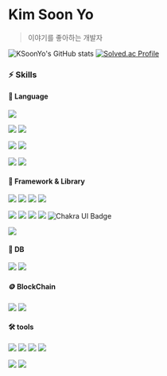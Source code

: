 <!--
**KSoonYo/KSoonYo** is a ✨ _special_ ✨ repository because its `README.md` (this file) appears on your GitHub profile.

Here are some ideas to get you started:

- 🔭 I’m currently working on ...
- 🌱 I’m currently learning ...
- 👯 I’m looking to collaborate on ...
- 🤔 I’m looking for help with ...
- 💬 Ask me about ...
- 📫 How to reach me: ...
- 😄 Pronouns: ...
- ⚡ Fun fact: ...
-->


# Kim Soon Yo
> 이야기를 좋아하는 개발자


![KSoonYo's GitHub stats](https://github-readme-stats-kob0t5vvn-ksoonyo.vercel.app/api?username=KSoonYo&hide=stars&hide_title=true&show_icons=true&bg_color=00000000) [![Solved.ac Profile](http://mazassumnida.wtf/api/v2/generate_badge?boj=qksksktkdtkd)](https://solved.ac/qksksktkdtkd/)



### ⚡ Skills
#### 📜 Language 
<img src="https://img.shields.io/badge/HTML-E34F26?style=for-the-badge&logo=HTML5&logoColor=white"/>  

<img src="https://img.shields.io/badge/CSS-1572B6?style=for-the-badge&logo=CSS3&logoColor=white"/>   <img src="https://img.shields.io/badge/Sass-CC6699?style=for-the-badge&logo=sass&logoColor=white"/>  

<img src="https://img.shields.io/badge/JavaScript-F7DF1E?style=for-the-badge&logo=JavaScript&logoColor=white"/>  <img src="https://img.shields.io/badge/TypeScript-3178C6?style=for-the-badge&logo=TypeScript&logoColor=FFF&"/> 

<img src="https://img.shields.io/badge/Python-3776AB?style=for-the-badge&logo=Python&logoColor=white"/>  <img src="https://img.shields.io/badge/Dart-0175C2?style=for-the-badge&logo=dart&logoColor=white"/>

#### 🚀 Framework & Library 

<img src="https://img.shields.io/badge/React-61DAFB?style=for-the-badge&logo=React&logoColor=white"/>   <img src="https://img.shields.io/badge/Next.js-000000?style=for-the-badge&logo=Next.js&logoColor=white"/>
   <img src="https://img.shields.io/badge/Vue-4FC08D?style=for-the-badge&logo=Vue.js&logoColor=white"/>   <img src="https://img.shields.io/badge/Django-092E20?style=for-the-badge&logo=Django&logoColor=white"/> 

<img src="https://img.shields.io/badge/MUI-007FFF?style=for-the-badge&logo=MUI&logoColor=white"/>   <img src="https://img.shields.io/badge/Vuetify-1867C0?style=for-the-badge&logo=Vuetify&logoColor=white"/>   <img src="https://img.shields.io/badge/Quasar-7952B3?style=for-the-badge&logo=Quasar&logoColor=white"/>   <img src="https://img.shields.io/badge/Bootstrap-7952B3?style=for-the-badge&logo=Bootstrap&logoColor=white"/>  ![Chakra UI Badge](https://img.shields.io/badge/Chakra%20UI-319795?logo=chakraui&logoColor=fff&style=for-the-badge)

<img src="https://img.shields.io/badge/Flutter-02569B?style=for-the-badge&logo=flutter&logoColor=white"/>

   
#### 💾 DB
<img src="https://img.shields.io/badge/SQLite-003B57?logo=sqlite&logoColor=fff&style=for-the-badge"/>  <img src="https://img.shields.io/badge/MySQL-4479A1?style=for-the-badge&logo=MySQL&logoColor=white"/>

#### 🪙 BlockChain
<img src="https://img.shields.io/badge/Solidity-%23363636.svg?style=for-the-badge&logo=solidity&logoColor=white"/>  <img src="https://img.shields.io/badge/OpenZeppelin-4E5EE4?logo=OpenZeppelin&logoColor=fff&style=for-the-badge"/>

#### 🛠 tools
<img src="https://img.shields.io/badge/Git-F05032?style=for-the-badge&logo=Git&logoColor=white"/>   <img src="https://img.shields.io/badge/Mattermost-0058CC?style=for-the-badge&logo=Mattermost&logoColor=white"/>  <img src="https://img.shields.io/badge/Asana-F06A6A?logo=asana&logoColor=fff&style=for-the-badge"/>  <img src="https://img.shields.io/badge/Jira-0052CC?logo=jira&logoColor=fff&style=for-the-badge"/>  

<img src="https://img.shields.io/badge/Visual%20Studio%20Code-007ACC?style=for-the-badge&logo=Visual%20Studio%20Code&logoColor=white"/>  <img src="https://img.shields.io/badge/PyCharm-000000?style=for-the-badge&logo=PyCharm&logoColor=white"/> 
